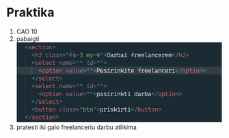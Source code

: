 # Praktika

1. CAO 10
2. pabaigti ![](assets/2024-02-19-12-01-17.png)
3. pratesti iki galo freelanceriu darbu atlikima

